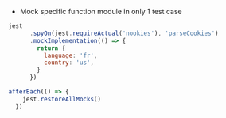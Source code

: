 * Mock specific function module in only 1 test case

``` javascript
jest
      .spyOn(jest.requireActual('nookies'), 'parseCookies')
      .mockImplementation(() => {
        return {
          language: 'fr',
          country: 'us',
        }
      })

afterEach(() => {
    jest.restoreAllMocks()
  })

```
